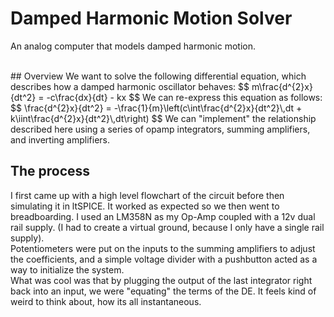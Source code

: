 # Damped Harmonic Motion Solver
An analog computer that models damped harmonic motion. 

<br>
## Overview
We want to solve the following differential equation, which describes how a damped harmonic oscillator behaves:
$$
m\frac{d^{2}x}{dt^2} = -c\frac{dx}{dt} - kx
$$
We can re-express this equation as follows:
$$
\frac{d^{2}x}{dt^2} = -\frac{1}{m}\left(c\int\frac{d^{2}x}{dt^2}\,dt + k\iint\frac{d^{2}x}{dt^2}\,dt\right)
$$
We can "implement" the relationship described here using a series of opamp integrators, summing amplifiers, and inverting amplifiers.

## The process
I first came up with a high level flowchart of the circuit before then simulating it in ltSPICE. It worked as expected so we then went to breadboarding. I used an LM358N as my Op-Amp coupled with a 12v dual rail supply. (I had to create a virtual ground, because I only have a single rail supply). <br>
Potentiometers were put on the inputs to the summing amplifiers to adjust the coefficients, and a simple voltage divider with a pushbutton acted as a way to initialize the system. <br>
What was cool was that by plugging the output of the last integrator right back into an input, we were "equating" the terms of the DE. It feels kind of weird to think about, how its all instantaneous. <br>


